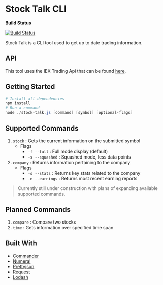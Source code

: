 # Stock Talk CLI

**Build Status**

[![Build Status](https://travis-ci.com/dills122/Stock-Talk.svg?branch=master)](https://travis-ci.com/dills122/Stock-Talk)

Stock Talk is a CLI tool used to get up to date trading information.

## API

This tool uses the IEX Trading Api that can be found [here](https://iextrading.com/developer/docs/#getting-started).

## Getting Started

``` powershell
# Install all dependencies
npm install
# Run a command
node ./stock-talk.js [command] [symbol] [optional-flags]
```

## Supported Commands

1. `stock` : Gets the current information on the submitted symbol
   * Flags
     * `-f --full` : Full mode display (default)
     * `-s --squashed` : Squashed mode, less data points
2. `company` : Returns information pertaining to the company
   * Flags
     * `-s --stats` : Returns key stats related to the company
     * `-e --earnings` : Returns most recent earning reports

> Currently still under construction with plans of expanding available supported commands.

## Planned Commands

1. `compare` : Compare two stocks
2. `time` : Gets information over specified time span

## Built With

* [Commander](https://github.com/tj/commander.js)
* [Numeral](https://github.com/adamwdraper/Numeral-js)
* [Prettyjson](https://github.com/rafeca/prettyjson)
* [Request](https://github.com/request/request)
* [Lodash](https://github.com/lodash/lodash/)
